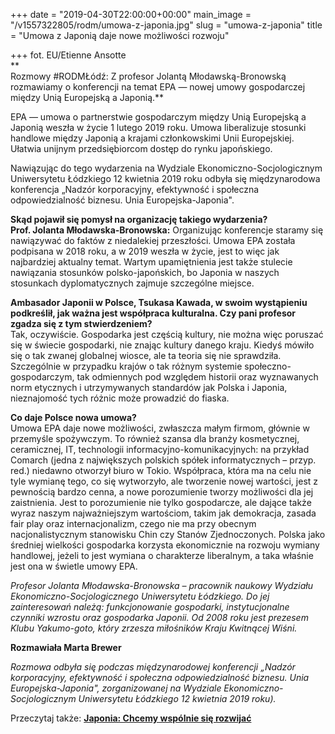 +++
date = "2019-04-30T22:00:00+00:00"
main_image = "/v1557322805/rodm/umowa-z-japonia.jpg"
slug = "umowa-z-japonia"
title = "Umowa z Japonią daje nowe możliwości rozwoju"

+++
fot. EU/Etienne Ansotte  
**  
Rozmowy #RODMŁódź: Z profesor Jolantą Młodawską-Bronowską rozmawiamy o konferencji na temat EPA — nowej umowy gospodarczej między Unią Europejską a Japonią.**

EPA — umowa o partnerstwie gospodarczym między Unią Europejską a Japonią weszła w życie 1 lutego 2019 roku. Umowa liberalizuje stosunki handlowe między Japonią a krajami członkowskimi Unii Europejskiej. Ułatwia unijnym przedsiębiorcom dostęp do rynku japońskiego.

Nawiązując do tego wydarzenia na Wydziale Ekonomiczno-Socjologicznym Uniwersytetu Łódzkiego 12 kwietnia 2019 roku odbyła się międzynarodowa konferencja „Nadzór korporacyjny, efektywność i społeczna odpowiedzialność biznesu. Unia Europejska-Japonia".

**Skąd pojawił się pomysł na organizację takiego wydarzenia?  
Prof. Jolanta Młodawska-Bronowska:** Organizując konferencje staramy się nawiązywać do faktów z niedalekiej przeszłości. Umowa EPA została podpisana w 2018 roku, a w 2019 weszła w życie, jest to więc jak najbardziej aktualny temat. Wartym upamiętnienia jest także stulecie nawiązania stosunków polsko-japońskich, bo Japonia w naszych stosunkach dyplomatycznych zajmuje szczególne miejsce.

**Ambasador Japonii w Polsce, Tsukasa Kawada, w swoim wystąpieniu podkreślił, jak ważna jest współpraca kulturalna. Czy pani profesor zgadza się z tym stwierdzeniem?**  
Tak, oczywiście. Gospodarka jest częścią kultury, nie można więc poruszać się w świecie gospodarki, nie znając kultury danego kraju. Kiedyś mówiło się o tak zwanej globalnej wiosce, ale ta teoria się nie sprawdziła. Szczególnie w przypadku krajów o tak różnym systemie społeczno-gospodarczym, tak odmiennych pod względem historii oraz wyznawanych norm etycznych i utrzymywanych standardów jak Polska i Japonia, nieznajomość tych różnic może prowadzić do fiaska.

**Co daje Polsce nowa umowa?**  
Umowa EPA daje nowe możliwości, zwłaszcza małym firmom, głównie w przemyśle spożywczym. To również szansa dla branży kosmetycznej, ceramicznej, IT, technologii informacyjno-komunikacyjnych: na przykład Comarch (jedna z największych polskich spółek informatycznych – przyp. red.) niedawno otworzył biuro w Tokio. Współpraca, która ma na celu nie tyle wymianę tego, co się wytworzyło, ale tworzenie nowej wartości, jest z pewnością bardzo cenna, a nowe porozumienie tworzy możliwości dla jej zaistnienia. Jest to porozumienie nie tylko gospodarcze, ale dające także wyraz naszym najważniejszym wartościom, takim jak demokracja, zasada fair play oraz internacjonalizm, czego nie ma przy obecnym nacjonalistycznym stanowisku Chin czy Stanów Zjednoczonych. Polska jako średniej wielkości gospodarka korzysta ekonomicznie na rozwoju wymiany handlowej, jeżeli to jest wymiana o charakterze liberalnym, a taka właśnie jest ona w świetle umowy EPA.

_Profesor Jolanta Młodawska-Bronowska – pracownik naukowy Wydziału Ekonomiczno-Socjologicznego Uniwersytetu Łódzkiego. Do jej zainteresowań należą: funkcjonowanie gospodarki, instytucjonalne czynniki wzrostu oraz gospodarka Japonii. Od 2008 roku jest prezesem Klubu Yakumo-goto, który zrzesza miłośników Kraju Kwitnącej Wiśni._

  
**Rozmawiała Marta Brewer**

_Rozmowa odbyła się podczas międzynarodowej konferencji „Nadzór korporacyjny, efektywność i społeczna odpowiedzialność biznesu. Unia Europejska-Japonia", zorganizowanej na Wydziale Ekonomiczno-Socjologicznym Uniwersytetu Łódzkiego 12 kwietnia 2019 roku)._

Przeczytaj także: [**Japonia: Chcemy wspólnie się rozwijać**](https://www.rodm-lodz.pl/aktualnosci/dzialania/spotkania/japonia-chcemy-wspolnie-sie-rozwijac/ "https://www.rodm-lodz.pl/aktualnosci/dzialania/spotkania/japonia-chcemy-wspolnie-sie-rozwijac/")